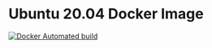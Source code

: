 # Ubuntu 20.04 Docker Image

[![Docker Automated build](https://img.shields.io/docker/automated/qnimbus/ubuntu?style=for-the-badge)](https://hub.docker.com/repository/docker/qnimbus/ubuntu)